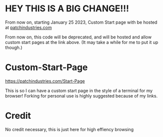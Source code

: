 # HEY THIS IS A BIG CHANGE!!! 

From now on, starting January 25 2023, Custom Start page with be hosted at [patchindustries.com](https://patchindustries.com/Start-Page)

From now on, this code will be deprecated, and will be hosted and allow custom start pages at the link above. (It may take a while for me to put it up though.)
# Custom-Start-Page


https://patchindustries.com/Start-Page

This is so I can have a custom start page in the style of a terminal for my browser! Forking for personal use is highly suggested because of my links.

# Credit
No credit necessary, this is just here for high effiency browsing
